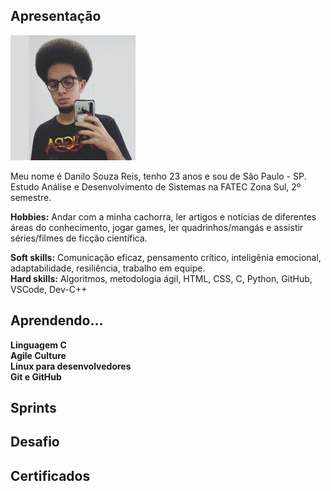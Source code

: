 ## Apresentação

<img src="picture.jpg" alt="picture" width="200" height="200">  

Meu nome é Danilo Souza Reis, tenho 23 anos e sou de São Paulo - SP.  
Estudo Análise e Desenvolvimento de Sistemas na FATEC Zona Sul, 2º semestre.  
  
**Hobbies:** Andar com a minha cachorra, ler artigos e notícias de diferentes áreas do conhecimento, jogar games, ler quadrinhos/mangás e assistir séries/filmes de ficção científica.  
  
**Soft skills:** Comunicação eficaz, pensamento crítico, inteligênia emocional, adaptabilidade, resiliência, trabalho em equipe.  
**Hard skills:** Algoritmos, metodologia ágil, HTML, CSS, C, Python, GitHub, VSCode, Dev-C++  
 
## Aprendendo...  

**Linguagem C**  
**Agile Culture**  
**Linux para desenvolvedores**  
**Git e GitHub**  

## Sprints  
  
## Desafio  

## Certificados
